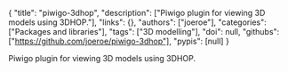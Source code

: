 {
  "title": "piwigo-3dhop",
  "description": ["Piwigo plugin for viewing 3D models using 3DHOP."],
  "links": {},
  "authors": ["joeroe"],
  "categories": ["Packages and libraries"],
  "tags": ["3D modelling"],
  "doi": null,
  "githubs": ["https://github.com/joeroe/piwigo-3dhop"],
  "pypis": [null]
}

<!-- Generated by csv2md.R – do not edit by hand -->

Piwigo plugin for viewing 3D models using 3DHOP.